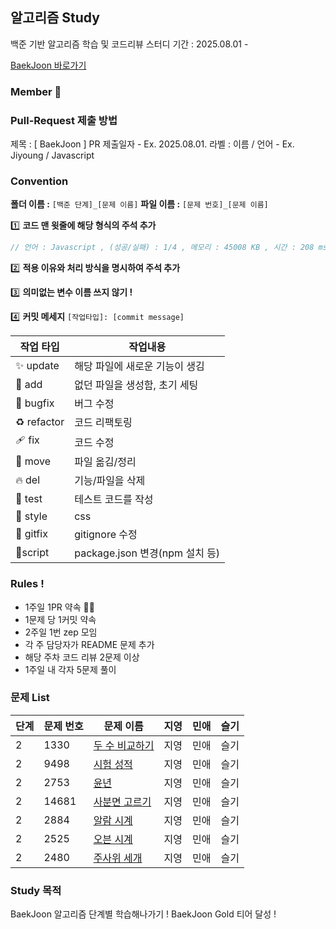 ## 알고리즘 Study

백준 기반 알고리즘 학습 및 코드리뷰 스터디
기간 : 2025.08.01 -

[BaekJoon 바로가기](https://www.acmicpc.net/step)

### Member 👥

### Pull-Request 제출 방법

제목 : [ BaekJoon ] PR 제출일자 - Ex. 2025.08.01.
라벨 : 이름 / 언어 - Ex. Jiyoung / Javascript

### Convention

**폴더 이름 :** `[백준 단계]_[문제 이름]`
**파일 이름 :** `[문제 번호]_[문제 이름]`

1️⃣ **코드 맨 윗줄에 해당 형식의 주석 추가**

```js
// 언어 : Javascript , (성공/실패) : 1/4 , 메모리 : 45008 KB , 시간 : 208 ms
```

2️⃣ **적용 이유와 처리 방식을 명시하여 주석 추가**

3️⃣ **의미없는 변수 이름 쓰지 않기 !**

4️⃣ **커밋 메세지** `[작업타입]: [commit message]`

| 작업 타입   | 작업내용                       |
| ----------- | ------------------------------ |
| ✨ update   | 해당 파일에 새로운 기능이 생김 |
| 🎉 add      | 없던 파일을 생성함, 초기 세팅  |
| 🐛 bugfix   | 버그 수정                      |
| ♻️ refactor | 코드 리팩토링                  |
| 🩹 fix      | 코드 수정                      |
| 🚚 move     | 파일 옮김/정리                 |
| 🔥 del      | 기능/파일을 삭제               |
| 🍻 test     | 테스트 코드를 작성             |
| 💄 style    | css                            |
| 🙈 gitfix   | gitignore 수정                 |
| 🔨script    | package.json 변경(npm 설치 등) |

### Rules !

- 1주일 1PR 약속 💪🏻
- 1문제 당 1커밋 약속
- 2주일 1번 zep 모임
- 각 주 담당자가 README 문제 추가
- 해당 주차 코드 리뷰 2문제 이상
- 1주일 내 각자 5문제 풀이

### 문제 List

| 단계 | 문제 번호 | 문제 이름                                              | 지영 | 민애 | 슬기 |
| ---- | --------- | ------------------------------------------------------ | ---- | ---- | ---- |
| 2    | 1330      | [두 수 비교하기](https://www.acmicpc.net/problem/1330) | 지영 | 민애 | 슬기 |
| 2    | 9498      | [시험 성적](https://www.acmicpc.net/problem/9498)      | 지영 | 민애 | 슬기 |
| 2    | 2753      | [윤년](https://www.acmicpc.net/problem/2753)           | 지영 | 민애 | 슬기 |
| 2    | 14681     | [사분면 고르기](https://www.acmicpc.net/problem/14681) | 지영 | 민애 | 슬기 |
| 2    | 2884      | [알람 시계](https://www.acmicpc.net/problem/2884)      | 지영 | 민애 | 슬기 |
| 2    | 2525      | [오븐 시계](https://www.acmicpc.net/problem/2525)      | 지영 | 민애 | 슬기 |
| 2    | 2480      | [주사위 세개](https://www.acmicpc.net/problem/2884)    | 지영 | 민애 | 슬기 |

### Study 목적

BaekJoon 알고리즘 단계별 학습해나가기 !
BaekJoon Gold 티어 달성 !
